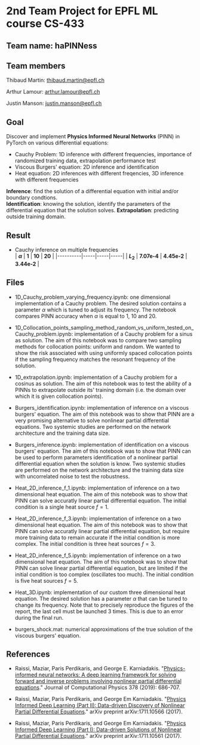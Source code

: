 # 2nd Team Project for EPFL ML course CS-433
## Team name: **haPINNess**
## Team members

Thibaud Martin: thibaud.martin@epfl.ch

Arthur Lamour: arthur.lamour@epfl.ch

Justin Manson: justin.manson@epfl.ch

## Goal
Discover and implement **Physics Informed Neural Networks** (PINN) in PyTorch on various differential equations:
- Cauchy Problem: 1D inference with different frequencies, importance of randomized training data, extrapolation performance test
- Viscous Burgers' equation: 2D inference and identification
- Heat equation: 2D inferences with different freqencies, 3D inference with different frequencies

**Inference**: find the solution of a differential equation with initial and/or boundary condtions. <br>
**Identification**: knowing the solution, identify the parameters of the differential equation that the solution solves. 
**Extrapolation**: predicting outside training domain.

## Result
- Cauchy inference on multiple frequencies <br>
| **$\alpha$** | **1** | **10** | **20** |
|----------|-----|-----|-----|
| **$L_2$**    | **7.07e-4** |  **4.45e-2** | **3.44e-2** |
## Files
- 1D_Cauchy_problem_varying_frequency.ipynb: one dimensional implementation of a Cauchy problem. The desired solution contains a parameter $\alpha$ which is tuned to adjust its frequency. The notebook compares PINN accuracy when $\alpha$ is equal to 1, 10 and 20.


- 1D_Collocation_points_sampling_method_random_vs_uniform_tested_on_Cauchy_problem.ipynb: implementation of a Cauchy problem for a sinus as solution. The aim of this notebook was to compare two sampling methods for collocation points: uniform and random. We wanted to show the risk associated with using uniformly spaced collocation points if the sampling frequency matches the resonant frequency of the solution.


- 1D_extrapolation.ipynb: implementation of a Cauchy problem for a cosinus as solution. The aim of this notebook was to test the ability of a PINNs to extrapolate outside its' training domain (i.e. the domain over which it is given collocation points).


- Burgers_identification.ipynb: implementation of inference on a viscous burgers' equation. The aim of this notebook was to show that PINN are a very promising alternative to solve nonlinear partial differential equations. Two systemic studies are performed on the network architecture and the training data size.


- Burgers_inference.ipynb: implementation of identification on a viscous burgers' equation. The aim of this notebook was to show that PINN can be used to perform parameters identification of a nonlinear partial differential equation when the solution is know. Two systemic studies are performed on the network architecture and the training data size with uncorrelated noise to test the robustness.


- Heat_2D_inference_f_1.ipynb: implementation of inference on a two dimensional heat equation. The aim of this notebook was to show that PINN can solve accuratly linear partial differential equation. The initial condition is a single heat source $f=1$.


- Heat_2D_inference_f_3.ipynb: implementation of inference on a two dimensional heat equation. The aim of this notebook was to show that PINN can solve accuratly linear partial differential equation, but require more training data to remain accurate if the initial condition is more complex. The initial condition is three heat sources $f=3$.


- Heat_2D_inference_f_5.ipynb: implementation of inference on a two dimensional heat equation. The aim of this notebook was to show that PINN can solve linear partial differential equation, but are limited if the initial condition is too complex (oscillates too much). The initial condition is five heat sources $f=5$.


- Heat_3D.ipynb: implementation of our custom three dimensional heat equation. The desired solution has a parameter $\alpha$ that can be tuned to change its frequency. Note that to precisely reproduce the figures of the report, the last cell must be launched 3 times. This is due to an error during the final run.


- burgers_shock.mat: numerical approximations of the true solution of the viscous burgers' equation.

## References
- Raissi, Maziar, Paris Perdikaris, and George E. Karniadakis. "[Physics-informed neural networks: A deep learning framework for solving forward and inverse problems involving nonlinear partial differential equations](https://www.sciencedirect.com/science/article/pii/S0021999118307125)." Journal of Computational Physics 378 (2019): 686-707.

- Raissi, Maziar, Paris Perdikaris, and George Em Karniadakis. "[Physics Informed Deep Learning (Part II): Data-driven Discovery of Nonlinear Partial Differential Equations](https://arxiv.org/abs/1711.10566)." arXiv preprint arXiv:1711.10566 (2017).

- Raissi, Maziar, Paris Perdikaris, and George Em Karniadakis. "[Physics Informed Deep Learning (Part I): Data-driven Solutions of Nonlinear Partial Differential Equations](https://arxiv.org/abs/1711.10561)." arXiv preprint arXiv:1711.10561 (2017).
